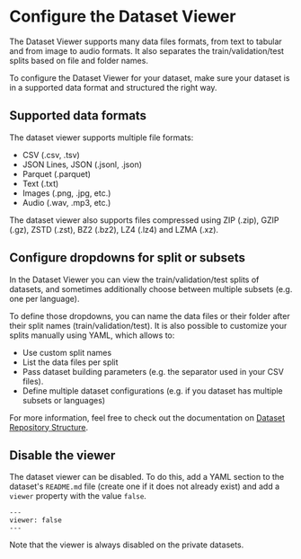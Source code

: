 # Configure the Dataset Viewer

The Dataset Viewer supports many data files formats, from text to tabular and from image to audio formats.
It also separates the train/validation/test splits based on file and folder names.

To configure the Dataset Viewer for your dataset, make sure your dataset is in a supported data format and structured the right way.

## Supported data formats

The dataset viewer supports multiple file formats:

- CSV (.csv, .tsv)
- JSON Lines, JSON (.jsonl, .json)
- Parquet (.parquet)
- Text (.txt)
- Images (.png, .jpg, etc.)
- Audio (.wav, .mp3, etc.)

The dataset viewer also supports files compressed using ZIP (.zip), GZIP (.gz), ZSTD (.zst), BZ2 (.bz2), LZ4 (.lz4) and LZMA (.xz).

## Configure dropdowns for split or subsets

In the Dataset Viewer you can view the train/validation/test splits of datasets, and sometimes additionally choose between multiple subsets (e.g. one per language).

To define those dropdowns, you can name the data files or their folder after their split names (train/validation/test).
It is also possible to customize your splits manually using YAML, which allows to:

- Use custom split names
- List the data files per split
- Pass dataset building parameters (e.g. the separator used in your CSV files).
- Define multiple dataset configurations (e.g. if you dataset has multiple subsets or languages)

For more information, feel free to check out the documentation on [Dataset Repository Structure](./datasets-repository-structure.md).

## Disable the viewer

The dataset viewer can be disabled. To do this, add a YAML section to the dataset's `README.md` file (create one if it does not already exist) and add a `viewer` property with the value `false`.

```
---
viewer: false
---
```

Note that the viewer is always disabled on the private datasets.
